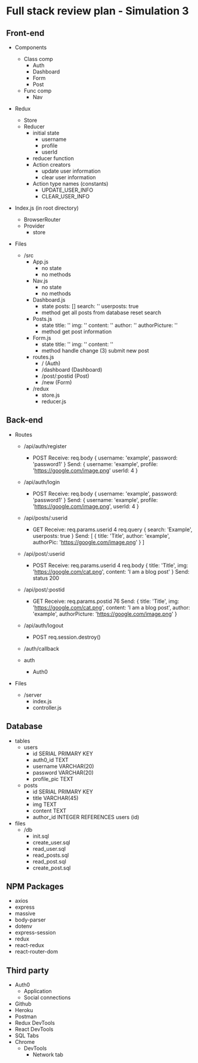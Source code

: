 # Full stack review plan - Simulation 3

## Front-end

* Components 
    * Class comp
        * Auth
        * Dashboard 
        * Form 
        * Post 
    * Func comp
        * Nav

* Redux
    * Store
    * Reducer 
        * initial state
            * username 
            * profile 
            * userId
        * reducer function
        * Action creators
            * update user information
            * clear user information
        * Action type names (constants)
            * UPDATE_USER_INFO 
            * CLEAR_USER_INFO
    
* Index.js (in root directory) 
    * BrowserRouter
    * Provider 
        * store

* Files 
    * /src
        * App.js 
            - no state
            - no methods 
        * Nav.js 
            - no state
            - no methods
        * Dashboard.js 
            - state
            posts: []
            search: ''
            userposts: true
            - method 
            get all posts from database
            reset search
        * Posts.js 
            - state
            title: ''
            img: '' 
            content: '' 
            author: ''
            authorPicture: '' 
            - method 
            get post information 
        * Form.js 
            - state
            title: ''
            img: ''
            content: ''
            - method 
            handle change (3)
            submit new post 
        * routes.js 
            * / (Auth)
            * /dashboard (Dashboard)
            * /post/:postid (Post)
            * /new (Form)
        * /redux
            * store.js
            * reducer.js


## Back-end
 
* Routes 


    * /api/auth/register
        * POST
    Receive: req.body {
        username: 'example',
        password: 'password1'
    }
    Send: {
        username: 'example',
        profile: 'https://google.com/image.png'
        userId: 4
    }


    * /api/auth/login
        * POST 
    Receive: req.body {
        username: 'example',
        password: 'password1'
    }
    Send: {
        username: 'example',
        profile: 'https://google.com/image.png',
        userId: 4
    }


    * /api/posts/:userid
        * GET 
    Receive: req.params.userid 4 
    req.query {
        search: 'Example',
        userposts: true
    }
    Send: [
        {
            title: 'Title',
            author: 'example',
            authorPic: 'https://google.com/image.png'
        }
    ]


    * /api/post/:userid
        * POST
    Receive: req.params.userid 4 
    req.body {
        title: 'Title',
        img: 'https://google.com/cat.png',
        content: 'I am a blog post'
    }
    Send: status 200


    * /api/post/:postid 
        * GET 
    Receive: req.params.postid 76
    Send: {
        title: 'Title',
        img: 'https://google.com/cat.png',
        content: 'I am a blog post',
        author: 'example',
        authorPicture: 'https://google.com/image.png'
    }

    * /api/auth/logout
        * POST 
    req.session.destroy()


    * /auth/callback
    * auth 
        * Auth0 


* Files 
    * /server
        * index.js
        * controller.js 
    
## Database 

* tables 
    * users
        * id SERIAL PRIMARY KEY
        * auth0_id TEXT
        * username VARCHAR(20)
        * password VARCHAR(20)
        * profile_pic TEXT
    * posts
        * id SERIAL PRIMARY KEY
        * title VARCHAR(45)
        * img TEXT
        * content TEXT
        * author_id INTEGER REFERENCES users (id)
* files 
    * /db 
      * init.sql 
      * create_user.sql
      * read_user.sql
      * read_posts.sql
      * read_post.sql
      * create_post.sql



## NPM Packages
* axios 
* express 
* massive 
* body-parser
* dotenv 
* express-session
* redux 
* react-redux 
* react-router-dom 

## Third party 

* Auth0 
    * Application 
    * Social connections
* Github 
* Heroku 
* Postman
* Redux DevTools 
* React DevTools 
* SQL Tabs
* Chrome 
    * DevTools
        * Network tab
